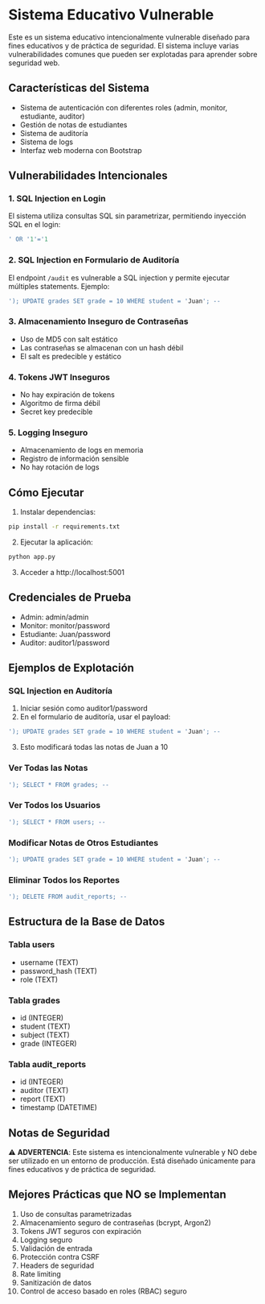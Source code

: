 # Sistema Educativo Vulnerable

Este es un sistema educativo intencionalmente vulnerable diseñado para fines educativos y de práctica de seguridad. El sistema incluye varias vulnerabilidades comunes que pueden ser explotadas para aprender sobre seguridad web.

## Características del Sistema

- Sistema de autenticación con diferentes roles (admin, monitor, estudiante, auditor)
- Gestión de notas de estudiantes
- Sistema de auditoría
- Sistema de logs
- Interfaz web moderna con Bootstrap

## Vulnerabilidades Intencionales

### 1. SQL Injection en Login
El sistema utiliza consultas SQL sin parametrizar, permitiendo inyección SQL en el login:
```sql
' OR '1'='1
```

### 2. SQL Injection en Formulario de Auditoría
El endpoint `/audit` es vulnerable a SQL injection y permite ejecutar múltiples statements. Ejemplo:
```sql
'); UPDATE grades SET grade = 10 WHERE student = 'Juan'; --
```

### 3. Almacenamiento Inseguro de Contraseñas
- Uso de MD5 con salt estático
- Las contraseñas se almacenan con un hash débil
- El salt es predecible y estático

### 4. Tokens JWT Inseguros
- No hay expiración de tokens
- Algoritmo de firma débil
- Secret key predecible

### 5. Logging Inseguro
- Almacenamiento de logs en memoria
- Registro de información sensible
- No hay rotación de logs

## Cómo Ejecutar

1. Instalar dependencias:
```bash
pip install -r requirements.txt
```

2. Ejecutar la aplicación:
```bash
python app.py
```

3. Acceder a http://localhost:5001

## Credenciales de Prueba

- Admin: admin/admin
- Monitor: monitor/password
- Estudiante: Juan/password
- Auditor: auditor1/password

## Ejemplos de Explotación

### SQL Injection en Auditoría
1. Iniciar sesión como auditor1/password
2. En el formulario de auditoría, usar el payload:
```sql
'); UPDATE grades SET grade = 10 WHERE student = 'Juan'; --
```
3. Esto modificará todas las notas de Juan a 10

### Ver Todas las Notas
```sql
'); SELECT * FROM grades; --
```

### Ver Todos los Usuarios
```sql
'); SELECT * FROM users; --
```

### Modificar Notas de Otros Estudiantes
```sql
'); UPDATE grades SET grade = 10 WHERE student = 'Juan'; --
```

### Eliminar Todos los Reportes
```sql
'); DELETE FROM audit_reports; --
```

## Estructura de la Base de Datos

### Tabla users
- username (TEXT)
- password_hash (TEXT)
- role (TEXT)

### Tabla grades
- id (INTEGER)
- student (TEXT)
- subject (TEXT)
- grade (INTEGER)

### Tabla audit_reports
- id (INTEGER)
- auditor (TEXT)
- report (TEXT)
- timestamp (DATETIME)

## Notas de Seguridad

⚠️ **ADVERTENCIA**: Este sistema es intencionalmente vulnerable y NO debe ser utilizado en un entorno de producción. Está diseñado únicamente para fines educativos y de práctica de seguridad.

## Mejores Prácticas que NO se Implementan

1. Uso de consultas parametrizadas
2. Almacenamiento seguro de contraseñas (bcrypt, Argon2)
3. Tokens JWT seguros con expiración
4. Logging seguro
5. Validación de entrada
6. Protección contra CSRF
7. Headers de seguridad
8. Rate limiting
9. Sanitización de datos
10. Control de acceso basado en roles (RBAC) seguro 